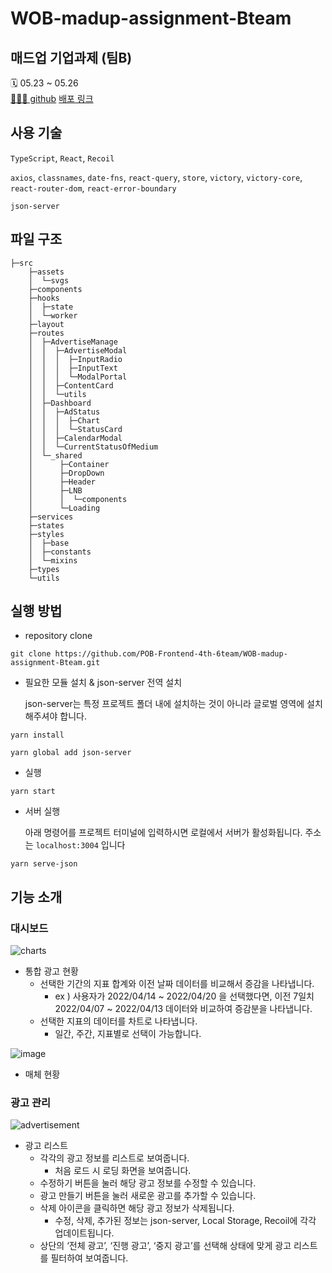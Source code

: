 # WOB-madup-assignment-Bteam

## 매드업 기업과제 (팀B)

🗓️ 05.23 ~ 05.26   
[👨🏻‍💻 github](https://github.com/POB-Frontend-4th-6team/WOB-madup-assignment-Bteam)
[배포 링크](https://mapup6b.herokuapp.com/)

## 사용 기술

`TypeScript`, `React`, `Recoil`

`axios`, `classnames`, `date-fns`, `react-query`, `store`, `victory`, `victory-core`, `react-router-dom`, `react-error-boundary`

`json-server`

## 파일 구조

```
├─src
    ├─assets
    │  └─svgs
    ├─components
    ├─hooks
    │  ├─state
    │  └─worker
    ├─layout
    ├─routes
    │  ├─AdvertiseManage
    │  │  ├─AdvertiseModal
    │  │  │  ├─InputRadio
    │  │  │  ├─InputText
    │  │  │  └─ModalPortal
    │  │  ├─ContentCard
    │  │  └─utils
    │  ├─Dashboard
    │  │  ├─AdStatus
    │  │  │  ├─Chart
    │  │  │  └─StatusCard
    │  │  ├─CalendarModal
    │  │  └─CurrentStatusOfMedium
    │  └─_shared
    │      ├─Container
    │      ├─DropDown
    │      ├─Header
    │      ├─LNB
    │      │  └─components
    │      └─Loading
    ├─services
    ├─states
    ├─styles
    │  ├─base
    │  ├─constants
    │  └─mixins
    ├─types
    └─utils
```

## 실행 방법

- repository clone

```
git clone https://github.com/POB-Frontend-4th-6team/WOB-madup-assignment-Bteam.git
```

- 필요한 모듈 설치 & json-server 전역 설치
    
    json-server는 특정 프로젝트 폴더 내에 설치하는 것이 아니라 글로벌 영역에 설치해주셔야 합니다.
    

```
yarn install

yarn global add json-server
```

- 실행

```
yarn start
```

- 서버 실행
    
    아래 명령어를 프로젝트 터미널에 입력하시면 로컬에서 서버가 활성화됩니다. 주소는 `localhost:3004` 입니다
    

```
yarn serve-json
```

## 기능 소개

### 대시보드

![charts](https://user-images.githubusercontent.com/76952602/170402914-6bb72d58-54ea-40be-92e4-274ecf44c3d7.gif)

- 통합 광고 현황
    - 선택한 기간의 지표 합계와 이전 날짜 데이터를 비교해서 증감을 나타냅니다.
        - ex ) 사용자가 2022/04/14 ~ 2022/04/20 을 선택했다면, 이전 7일치 2022/04/07 ~ 2022/04/13 데이터와 비교하여 증감분을 나타냅니다.
    - 선택한 지표의 데이터를 차트로 나타냅니다.
        - 일간, 주간, 지표별로 선택이 가능합니다.

![image](https://user-images.githubusercontent.com/76952602/170403567-bd355e2f-d7d3-4309-9f0b-3d0ce3924bb3.png)

- 매체 현황

### 광고 관리

![advertisement](https://user-images.githubusercontent.com/76952602/170405691-70c2f1c8-d1df-4aaa-8412-c1a3f17fdb4b.gif)

- 광고 리스트
    - 각각의 광고 정보를 리스트로 보여줍니다.
        - 처음 로드 시 로딩 화면을 보여줍니다.
    - 수정하기 버튼을 눌러 해당 광고 정보를 수정할 수 있습니다.
    - 광고 만들기 버튼을 눌러 새로운 광고를 추가할 수 있습니다.
    - 삭제 아이콘을 클릭하면 해당 광고 정보가 삭제됩니다.
        - 수정, 삭제, 추가된 정보는 json-server, Local Storage, Recoil에 각각 업데이트됩니다.
    - 상단의 ‘전체 광고’, ‘진행 광고’, ‘중지 광고’를 선택해 상태에 맞게 광고 리스트를 필터하여 보여줍니다.
